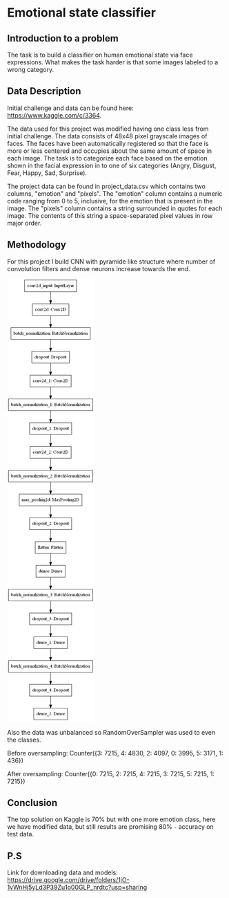 # Emotional state classifier
## Introduction to a problem
The task is to build a classifier on human emotional state via face expressions. What makes the task harder is that some images labeled to a wrong category.
## Data Description
Initial challenge and data can be found here: https://www.kaggle.com/c/3364.

The data used for this project was modified having one class less from initial challenge. The data consists of 48x48 pixel grayscale images of faces. The faces have been automatically registered so that the face is more or less centered and occupies about the same amount of space in each image. The task is to categorize each face based on the emotion shown in the facial expression in to one of six categories (Angry, Disgust, Fear, Happy, Sad, Surprise).

The project data can be found in project_data.csv which contains two columns, "emotion" and "pixels". The "emotion" column contains a numeric code ranging from 0 to 5, inclusive, for the emotion that is present in the image. The "pixels" column contains a string surrounded in quotes for each image. The contents of this string a space-separated pixel values in row major order.

## Methodology
For this project I build CNN with pyramide like structure where number of convolution filters and dense neurons increase towards the end.

![model](model.png)

Also the data was unbalanced so RandomOverSampler was used to even the classes.

Before oversampling: Counter({3: 7215, 4: 4830, 2: 4097, 0: 3995, 5: 3171, 1: 436})

After oversampling: Counter({0: 7215, 2: 7215, 4: 7215, 3: 7215, 5: 7215, 1: 7215})

## Conclusion 
The top solution on Kaggle is 70% but with one more emotion class, here we have modified data, but still results are promising 80% - accuracy on test data.
## P.S
Link for downloading data and models: https://drive.google.com/drive/folders/1jO-1vWnHj5yLd3P39Zu1o00GLP_nrdtc?usp=sharing
